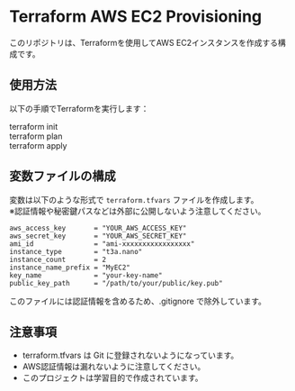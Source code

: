 # Terraform AWS EC2 Provisioning

このリポジトリは、Terraformを使用してAWS EC2インスタンスを作成する構成です。

## 使用方法

以下の手順でTerraformを実行します：

terraform init  
terraform plan  
terraform apply

## 変数ファイルの構成

変数は以下のような形式で `terraform.tfvars` ファイルを作成します。  
※認証情報や秘密鍵パスなどは外部に公開しないよう注意してください。

```hcl
aws_access_key       = "YOUR_AWS_ACCESS_KEY"
aws_secret_key       = "YOUR_AWS_SECRET_KEY"
ami_id               = "ami-xxxxxxxxxxxxxxxxx"
instance_type        = "t3a.nano"
instance_count       = 2
instance_name_prefix = "MyEC2"
key_name             = "your-key-name"
public_key_path      = "/path/to/your/public/key.pub"
```

このファイルには認証情報を含めるため、.gitignore で除外しています。

## 注意事項

- terraform.tfvars は Git に登録されないようになっています。
- AWS認証情報は漏れないように注意してください。
- このプロジェクトは学習目的で作成されています。
